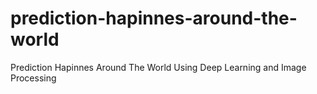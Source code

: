 # prediction-hapinnes-around-the-world
Prediction Hapinnes Around The World Using Deep Learning and Image Processing
